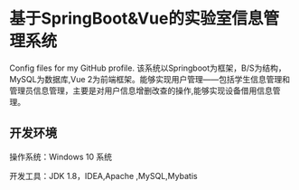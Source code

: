 # 基于SpringBoot&Vue的实验室信息管理系统
Config files for my GitHub profile.
该系统以Springboot为框架，B/S为结构，MySQL为数据库,Vue	2为前端框架。能够实现用户管理——包括学生信息管理和管理员信息管理，主要是对用户信息增删改查的操作,能够实现设备借用信息管理。
## 开发环境
操作系统：Windows 10 系统

开发工具：JDK 1.8，IDEA,Apache ,MySQL,Mybatis

